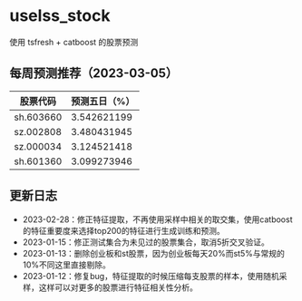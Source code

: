 # uselss_stock
使用 tsfresh + catboost 的股票预测


## 每周预测推荐（2023-03-05）
  股票代码     | 预测五日（%）         
-----------|--------------
|sh.603660	|3.542621199|
|sz.002808	|3.480431945|
|sz.000034	|3.124521418|
|sh.601360	|3.099273946|



## 更新日志
- 2023-02-28：修正特征提取，不再使用采样中相关的取交集，使用catboost的特征重要度来选择top200的特征进行生成训练和预测。
- 2023-01-15：修正测试集合为未见过的股票集合，取消5折交叉验证。
- 2023-01-13：删除创业板和st股票，因为创业板每天20%而st5%与常规的10%不同这里直接剔除。
- 2023-01-12：修复bug，特征提取的时候压缩每支股票的样本，使用随机采样，这样可以对更多的股票进行特征相关性分析。